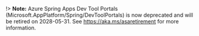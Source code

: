 !> **Note:** Azure Spring Apps Dev Tool Portals (Microsoft.AppPlatform/Spring/DevToolPortals) is now deprecated and will be retired on 2028-05-31. See https://aka.ms/asaretirement for more information.